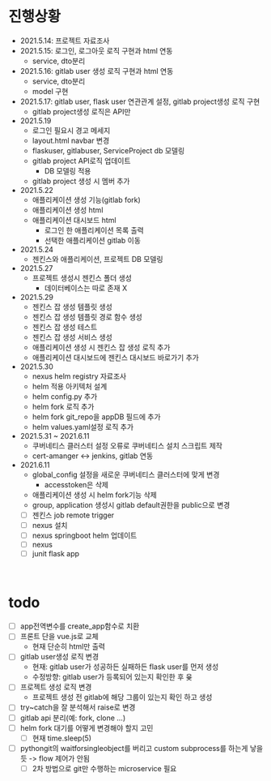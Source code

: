 # 진행상황
* 2021.5.14: 프로젝트 자료조사
* 2021.5.15: 로그인, 로그아웃 로직 구현과 html 연동
  * service, dto분리
* 2021.5.16: gitlab user 생성 로직 구현과 html 연동
  * service, dto분리
  * model 구현
* 2021.5.17: gitlab user, flask user 연관관계 설정, gitlab project생성 로직 구현
  * gitlab project생성 로직은 API만
* 2021.5.19
  * 로그인 필요시 경고 메세지 
  * layout.html navbar 변경
  * flaskuser, gitlabuser, ServiceProject db 모델링
  * gitlab project API로직 업데이트
    * DB 모델링 적용
  * gitlab project 생성 시 멤버 추가
* 2021.5.22
  * 애플리케이션 생성 기능(gitlab fork)
  * 애플리케이션 생성 html
  * 애플리케이션 대시보드 html
    * 로그인 한 애플리케이션 목록 출력
    * 선택한 애플리케이션 gitlab 이동
* 2021.5.24
  * 젠킨스와 애플리케이션, 프로젝트 DB 모델링
* 2021.5.27
  * 프로젝트 생성시 젠킨스 폴더 생성
    * 데이터베이스는 따로 존재 X
* 2021.5.29
  * 젠킨스 잡 생성 템플릿 생성
  * 젠킨스 잡 생성 템플릿 경로 함수 생성
  * 젠킨스 잡 생성 테스트
  * 젠킨스 잡 생성 서비스 생성
  * 애플리케이션 생성 시 젠킨스 잡 생성 로직 추가
  * 애플리케이션 대시보드에 젠킨스 대시보드 바로가기 추가
* 2021.5.30
  * nexus helm registry 자료조사
  * helm 적용 아키텍처 설계
  * helm config.py 추가
  * helm fork 로직 추가
  * helm fork git_repo을 appDB 필드에 추가
  * helm values.yaml설정 로직 추가
* 2021.5.31 ~ 2021.6.11
  * 쿠버네티스 클러스터 설정 오류로 쿠버네티스 설치 스크립트 제작
  * cert-amanger <-> jenkins, gitlab 연동
* 2021.6.11
  * global_config 설정을 새로운 쿠버네티스 클러스터에 맞게 변경
    * accesstoken은 삭제
  * 애플리케이션 생성 시 helm fork기능 삭제
  * group, application 생성시 gitlab default권한을 public으로 변경
  * [ ] 젠킨스 job remote trigger
  * [ ] nexus 설치
  * [ ] nexus springboot helm 업데이트
  * [ ] nexus 
  * [ ] junit flask app

<br>

# todo
* [ ] app전역변수를 create_app함수로 치환
* [ ] 프론트 단을 vue.js로 교체
  * 현재 단순히 html만 출력
* [ ] gitlab user생성 로직 변경
  * 현재: gitlab user가 성공하든 실패하든 flask user를 먼저 생성 
  * 수정방향: gitlab user가 등록되어 있는지 확인한 후 윶
* [ ] 프로젝트 생성 로직 변경
  * 프로젝트 생성 전 gitlab에 해당 그룹이 있는지 확인 하고 생성
* [ ] try~catch을 잘 분석해서 raise로 변경
* [ ] gitlab api 분리(예: fork, clone ...)
* [ ] helm fork 대기를 어떻게 변경해야 할지 고민
  * [ ] 현재 time.sleep(5)
* [ ] pythongit의 waitforsingleobject를 버리고 custom subprocess를 하는게 낳을듯 -> flow 제어가 안됨
  * [ ] 2차 방법으로 git만 수행하는 microservice 필요